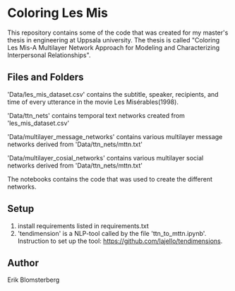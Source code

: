 # Coloring Les Mis
This repository contains some of the code that was created for my master's thesis in engineering at Uppsala university. The thesis is called "Coloring Les Mis-A Multilayer Network Approach for Modeling and Characterizing Interpersonal Relationships".

## Files and Folders
'Data/les_mis_dataset.csv' contains the subtitle, speaker, recipients, and time of every utterance in the movie Les Misérables(1998).

'Data/ttn_nets' contains temporal text networks created from 'les_mis_dataset.csv'

'Data/multilayer_message_networks' contains various multilayer message networks derived from 'Data/ttn_nets/mttn.txt'

'Data/multilayer_cosial_networks' contains various multilayer social networks derived from 'Data/ttn_nets/mttn.txt'

The notebooks contains the code that was used to create the different networks.

## Setup
1. install requirements listed in requirements.txt
2. 'tendimension' is a NLP-tool called by the file 'ttn_to_mttn.ipynb'. Instruction to set up the tool: https://github.com/lajello/tendimensions.

## Author
Erik Blomsterberg
